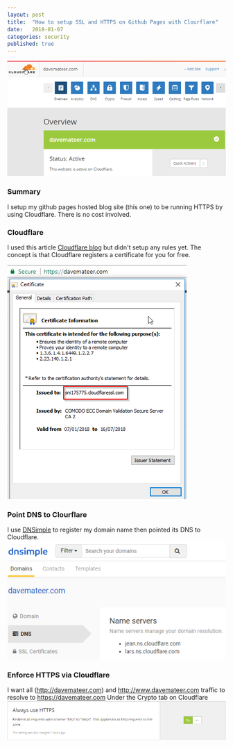 ```yaml
---
layout: post
title:  "How to setup SSL and HTTPS on Github Pages with Clourflare"
date:   2018-01-07
categories: security
published: true 
---
```

![Menu](/assets/2018-01-08/menu.png)

### Summary
I setup my github pages hosted blog site (this one) to be running HTTPS by using Cloudflare. There is no cost involved.

### Cloudflare
I used this article [Cloudflare blog](https://blog.cloudflare.com/secure-and-fast-github-pages-with-cloudflare/) but didn't setup any rules yet. The concept is that Cloudflare registers a certificate for you for free.


![Cert](/assets/2018-01-08/cert.png)

### Point DNS to Clourflare
I use [DNSimple](https://dnsimple.com) to register my domain name then pointed its DNS to Cloudflare.
![DNS](/assets/2018-01-08/dns.png)

### Enforce HTTPS via Cloudflare
I want all (http://davemateer.com) and http://www.davemateer.com traffic to resolve to https://davemateer.com
Under the Crypto tab on Cloudflare
![SSL](/assets/2018-01-08/https.png)




